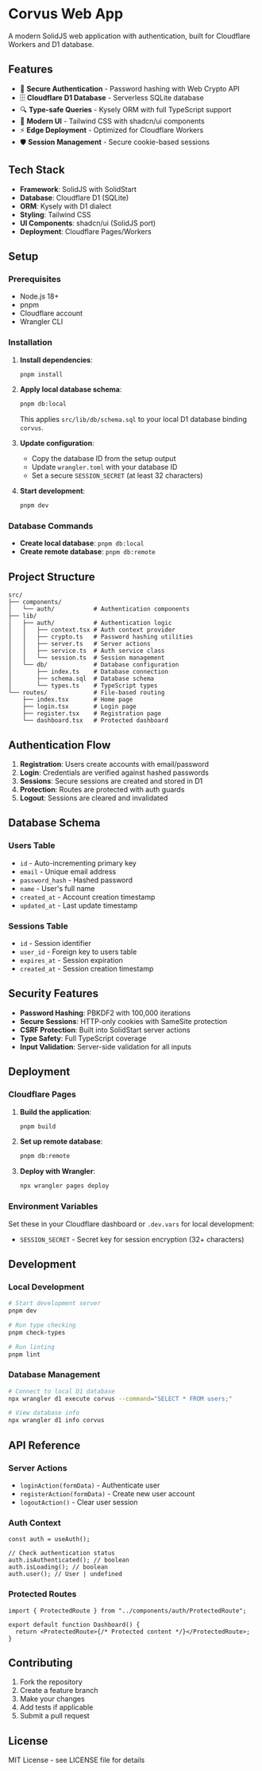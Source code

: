 # Corvus Web App

A modern SolidJS web application with authentication, built for Cloudflare Workers and D1 database.

## Features

- 🔐 **Secure Authentication** - Password hashing with Web Crypto API
- 🗄️ **Cloudflare D1 Database** - Serverless SQLite database
- 🔍 **Type-safe Queries** - Kysely ORM with full TypeScript support
- 🎨 **Modern UI** - Tailwind CSS with shadcn/ui components
- ⚡ **Edge Deployment** - Optimized for Cloudflare Workers
- 🛡️ **Session Management** - Secure cookie-based sessions

## Tech Stack

- **Framework**: SolidJS with SolidStart
- **Database**: Cloudflare D1 (SQLite)
- **ORM**: Kysely with D1 dialect
- **Styling**: Tailwind CSS
- **UI Components**: shadcn/ui (SolidJS port)
- **Deployment**: Cloudflare Pages/Workers

## Setup

### Prerequisites

- Node.js 18+
- pnpm
- Cloudflare account
- Wrangler CLI

### Installation

1. **Install dependencies**:

   ```bash
   pnpm install
   ```

2. **Apply local database schema**:

   ```bash
   pnpm db:local
   ```

   This applies `src/lib/db/schema.sql` to your local D1 database binding `corvus`.

3. **Update configuration**:
   - Copy the database ID from the setup output
   - Update `wrangler.toml` with your database ID
   - Set a secure `SESSION_SECRET` (at least 32 characters)

4. **Start development**:
   ```bash
   pnpm dev
   ```

### Database Commands

- **Create local database**: `pnpm db:local`
- **Create remote database**: `pnpm db:remote`

## Project Structure

```
src/
├── components/
│   └── auth/           # Authentication components
├── lib/
│   ├── auth/           # Authentication logic
│   │   ├── context.tsx # Auth context provider
│   │   ├── crypto.ts   # Password hashing utilities
│   │   ├── server.ts   # Server actions
│   │   ├── service.ts  # Auth service class
│   │   └── session.ts  # Session management
│   └── db/             # Database configuration
│       ├── index.ts    # Database connection
│       ├── schema.sql  # Database schema
│       └── types.ts    # TypeScript types
└── routes/             # File-based routing
    ├── index.tsx       # Home page
    ├── login.tsx       # Login page
    ├── register.tsx    # Registration page
    └── dashboard.tsx   # Protected dashboard
```

## Authentication Flow

1. **Registration**: Users create accounts with email/password
2. **Login**: Credentials are verified against hashed passwords
3. **Sessions**: Secure sessions are created and stored in D1
4. **Protection**: Routes are protected with auth guards
5. **Logout**: Sessions are cleared and invalidated

## Database Schema

### Users Table

- `id` - Auto-incrementing primary key
- `email` - Unique email address
- `password_hash` - Hashed password
- `name` - User's full name
- `created_at` - Account creation timestamp
- `updated_at` - Last update timestamp

### Sessions Table

- `id` - Session identifier
- `user_id` - Foreign key to users table
- `expires_at` - Session expiration
- `created_at` - Session creation timestamp

## Security Features

- **Password Hashing**: PBKDF2 with 100,000 iterations
- **Secure Sessions**: HTTP-only cookies with SameSite protection
- **CSRF Protection**: Built into SolidStart server actions
- **Type Safety**: Full TypeScript coverage
- **Input Validation**: Server-side validation for all inputs

## Deployment

### Cloudflare Pages

1. **Build the application**:

   ```bash
   pnpm build
   ```

2. **Set up remote database**:

   ```bash
   pnpm db:remote
   ```

3. **Deploy with Wrangler**:
   ```bash
   npx wrangler pages deploy
   ```

### Environment Variables

Set these in your Cloudflare dashboard or `.dev.vars` for local development:

- `SESSION_SECRET` - Secret key for session encryption (32+ characters)

## Development

### Local Development

```bash
# Start development server
pnpm dev

# Run type checking
pnpm check-types

# Run linting
pnpm lint
```

### Database Management

```bash
# Connect to local D1 database
npx wrangler d1 execute corvus --command="SELECT * FROM users;"

# View database info
npx wrangler d1 info corvus
```

## API Reference

### Server Actions

- `loginAction(formData)` - Authenticate user
- `registerAction(formData)` - Create new user account
- `logoutAction()` - Clear user session

### Auth Context

```tsx
const auth = useAuth();

// Check authentication status
auth.isAuthenticated(); // boolean
auth.isLoading(); // boolean
auth.user(); // User | undefined
```

### Protected Routes

```tsx
import { ProtectedRoute } from "../components/auth/ProtectedRoute";

export default function Dashboard() {
  return <ProtectedRoute>{/* Protected content */}</ProtectedRoute>;
}
```

## Contributing

1. Fork the repository
2. Create a feature branch
3. Make your changes
4. Add tests if applicable
5. Submit a pull request

## License

MIT License - see LICENSE file for details
